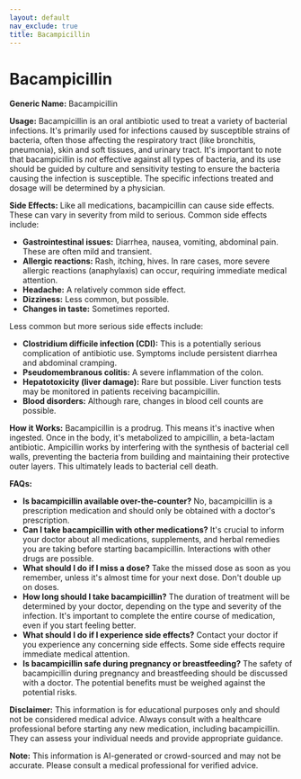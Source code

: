 ```yaml
---
layout: default
nav_exclude: true
title: Bacampicillin
---
```


# Bacampicillin

**Generic Name:** Bacampicillin

**Usage:** Bacampicillin is an oral antibiotic used to treat a variety of bacterial infections.  It's primarily used for infections caused by susceptible strains of bacteria, often those affecting the respiratory tract (like bronchitis, pneumonia), skin and soft tissues, and urinary tract.  It's important to note that bacampicillin is *not* effective against all types of bacteria, and its use should be guided by culture and sensitivity testing to ensure the bacteria causing the infection is susceptible.  The specific infections treated and dosage will be determined by a physician.


**Side Effects:** Like all medications, bacampicillin can cause side effects.  These can vary in severity from mild to serious. Common side effects include:

* **Gastrointestinal issues:** Diarrhea, nausea, vomiting, abdominal pain.  These are often mild and transient.
* **Allergic reactions:** Rash, itching, hives.  In rare cases, more severe allergic reactions (anaphylaxis) can occur, requiring immediate medical attention.
* **Headache:**  A relatively common side effect.
* **Dizziness:** Less common, but possible.
* **Changes in taste:**  Sometimes reported.

Less common but more serious side effects include:

* **Clostridium difficile infection (CDI):** This is a potentially serious complication of antibiotic use. Symptoms include persistent diarrhea and abdominal cramping.
* **Pseudomembranous colitis:**  A severe inflammation of the colon.
* **Hepatotoxicity (liver damage):** Rare but possible.  Liver function tests may be monitored in patients receiving bacampicillin.
* **Blood disorders:**  Although rare, changes in blood cell counts are possible.


**How it Works:** Bacampicillin is a prodrug.  This means it's inactive when ingested.  Once in the body, it's metabolized to ampicillin, a beta-lactam antibiotic.  Ampicillin works by interfering with the synthesis of bacterial cell walls, preventing the bacteria from building and maintaining their protective outer layers. This ultimately leads to bacterial cell death.


**FAQs:**

* **Is bacampicillin available over-the-counter?** No, bacampicillin is a prescription medication and should only be obtained with a doctor's prescription.
* **Can I take bacampicillin with other medications?**  It's crucial to inform your doctor about all medications, supplements, and herbal remedies you are taking before starting bacampicillin. Interactions with other drugs are possible.
* **What should I do if I miss a dose?** Take the missed dose as soon as you remember, unless it's almost time for your next dose.  Don't double up on doses.
* **How long should I take bacampicillin?**  The duration of treatment will be determined by your doctor, depending on the type and severity of the infection.  It's important to complete the entire course of medication, even if you start feeling better.
* **What should I do if I experience side effects?**  Contact your doctor if you experience any concerning side effects.  Some side effects require immediate medical attention.
* **Is bacampicillin safe during pregnancy or breastfeeding?** The safety of bacampicillin during pregnancy and breastfeeding should be discussed with a doctor.  The potential benefits must be weighed against the potential risks.


**Disclaimer:** This information is for educational purposes only and should not be considered medical advice.  Always consult with a healthcare professional before starting any new medication, including bacampicillin.  They can assess your individual needs and provide appropriate guidance.


**Note:** This information is AI-generated or crowd-sourced and may not be accurate. Please consult a medical professional for verified advice.